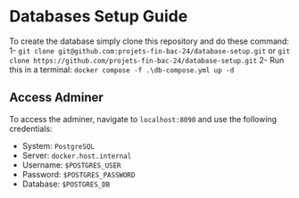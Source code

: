 # Databases Setup Guide

To create the database simply clone this repository and do these command:
1- `git clone git@github.com:projets-fin-bac-24/database-setup.git` or `git clone https://github.com/projets-fin-bac-24/database-setup.git`
2- Run this in a terminal: `docker compose -f .\db-compose.yml up -d`



## Access Adminer

To access the adminer, navigate to `localhost:8090` and use the following credentials:
- System: `PostgreSQL`
- Server: `docker.host.internal`
- Username: `$POSTGRES_USER`
- Password: `$POSTGRES_PASSWORD`
- Database: `$POSTGRES_DB`

